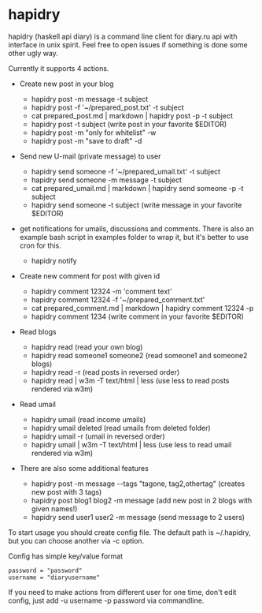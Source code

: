 # hapidry

hapidry (haskell api diary) is a command line client for diary.ru api with interface in unix spirit. Feel free to open issues if something is done some other ugly way.

Currently it supports 4 actions.

* Create new post in your blog
	* hapidry post -m message -t subject
	* hapidry post -f '~/prepared_post.txt' -t subject
	* cat prepared_post.md | markdown | hapidry post -p -t subject
	* hapidry post -t subject (write post in your favorite $EDITOR)
    * hapidry post -m "only for whitelist" -w
    * hapidry post -m "save to draft" -d
* Send new U-mail (private message) to user
    * hapidry send someone -f '~/prepared_umail.txt' -t subject
	* hapidry send someone -m message -t subject
	* cat prepared_umail.md | markdown | hapidry send someone -p -t subject
	* hapidry send someone -t subject (write message in your favorite $EDITOR)
* get notifications for umails, discussions and comments. There is also an example bash script in examples folder to wrap it, but it's better to use cron for this.
    * hapidry notify
* Create new comment for post with given id
	* hapidry comment 12324 -m 'comment text' 
	* hapidry comment 12324 -f '~/prepared_comment.txt'
	* cat prepared_comment.md | markdown | hapidry comment 12324 -p
	* hapidry comment 1234 (write comment in your favorite $EDITOR)

* Read blogs
    * hapidry read (read your own blog)
    * hapidry read someone1 someone2 (read someone1 and someone2 blogs)
    * hapidry read -r (read posts in reversed order)
    * hapidry read | w3m -T text/html | less (use less to read posts rendered via w3m)

* Read umail
    * hapidry umail (read income umails)
    * hapidry umail deleted (read umails from deleted folder)
    * hapidry umail -r (umail in reversed order)
    * hapidry umail | w3m -T text/html | less (use less to read umail rendered via w3m)

* There are also some additional features
    * hapidry post -m message --tags "tagone, tag2,othertag" (creates new post with 3 tags)
    * hapidry post blog1 blog2 -m message (add new post in 2 blogs with given names!)
    * hapidry send user1 user2 -m message (send message to 2 users)

To start usage you should create config file. The default path is ~/.hapidry, but you can choose another via -c option.

Config has simple key/value format

```
password = "password"
username = "diaryusername"
```

If you need to make actions from different user for one time, don't edit config, just add -u username -p password via commandline.
